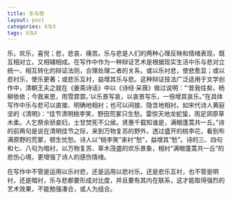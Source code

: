 ```yaml
---
title: 乐与悲
layout: post
categories: X与X
tags: X与X
---
```


乐，欢乐，喜悦；悲，悲哀、痛苦。乐与悲是人们的两种心理反映和情绪表现，既互相对立，又相辅相成。在写作中作为一种辩证艺术是根据现实生活中乐与悲对立统一、相互转化的辩证法则，合理处理二者的关系，或以乐衬悲，使悲愈显；或以悲衬乐，使乐更著；或悲乐互衬，益增其乐与悲。这种辩证技法广泛适用于文学创作中，清朝王夫之就在《姜斋诗话》中以《诗经·采薇》做过说明：“‘昔我往矣，杨柳依依；今我来思，雨雪霏霏。’以乐景写哀，以哀景写乐，一倍增其哀乐。”在具体写作中乐与悲可以直接、明确地相衬；也可以间接、隐含地相衬。如宋代诗人黄庭坚的《清明》：“佳节清明桃李笑，野田荒冢只生愁。雷惊天地龙蛇蛰，雨足郊原草木柔。人乞祭余骄妾妇，士甘焚死不公侯。贤惠千载知谁是，满眼蓬蒿共一丘。”诗的前两句是说在清明佳节之际，来到万物复苏的野外，透过盛开的桃李花，看到布满原野的荒冢，顿生忧愁。诗人以“桃李笑”来衬“愁”，益增其“愁”。诗的三、四句和七、八句为暗衬，以万物复苏、草木茂盛的欢乐景象，相衬“满眼蓬蒿共一丘”的悲伤心境，更增强了诗人的感伤情绪。

在写作中不管是运用以乐衬悲，还是运用以悲衬乐，还是悲乐互衬，也不管是明衬，还是暗衬，乐与悲都要形成对比度，并且要有其内在联系，这才能取得强烈的艺术效果，不能勉强凑合，或人为组合。 